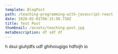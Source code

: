 ```yaml
---
template: BlogPost
path: /teaching-programming-with-javascript-react
date: 2020-02-01T06:15:50.738Z
title: Test Post
thumbnail: /assets/teaching-post.jpg
metaDescription: df sdf df
---
```

h dsui giuhjdfs udf ghihoiugigo hdfoijh io
